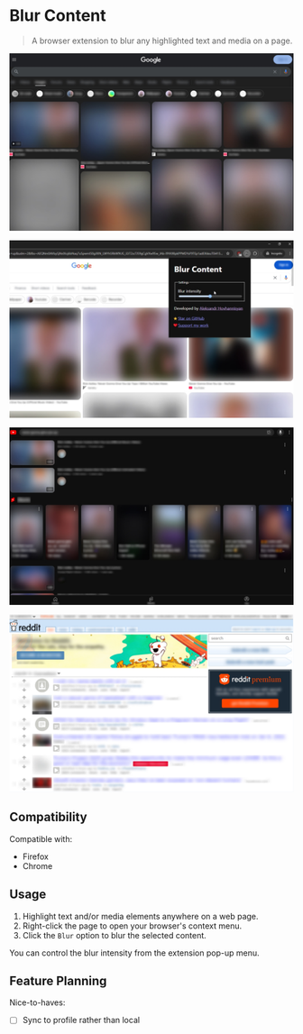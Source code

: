 # Blur Content

> A browser extension to blur any highlighted text and media on a page.

![Google image search results, with all text and images blurred out.](./screenshots/google.jpg)

![Google image search results blurred out. The browser address bar has a popup open for the extension, with a range slider to change the blur intensity.](./screenshots/popup.jpg)

![YouTube video search results, with all text and images blurred out.](./screenshots/youtube.jpg)

![Reddit.com front page feed, with all text and images blurred out.](./screenshots/reddit.jpg)


## Compatibility

Compatible with:

- Firefox
- Chrome

## Usage

1. Highlight text and/or media elements anywhere on a web page.
2. Right-click the page to open your browser's context menu.
3. Click the `Blur` option to blur the selected content.

You can control the blur intensity from the extension pop-up menu.

## Feature Planning

Nice-to-haves:
- [ ] Sync to profile rather than local